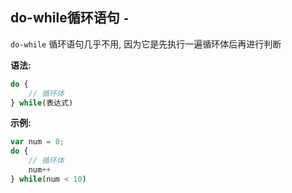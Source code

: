 ## do-while循环语句 `-`

`do-while` 循环语句几乎不用, 因为它是先执行一遍循环体后再进行判断



**语法:**

```js
do {
    // 循环体
} while(表达式)
```



**示例:**

```js
var num = 0;
do {
    // 循环体
    num++
} while(num < 10)
```

